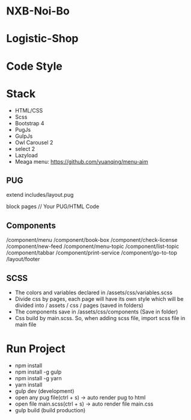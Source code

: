 # NXB-Noi-Bo
# Logistic-Shop

# Code Style

# Stack 
  - HTML/CSS
  - Scss
  - Bootstrap 4
  - PugJs
  - GulpJs
  - Owl Carousel 2
  - select 2
  - Lazyload
  - Meaga menu: https://github.com/yuanqing/menu-aim

## PUG
extend includes/layout.pug

block pages
  // Your PUG/HTML Code

## Components
/component/menu
/component/book-box
/component/check-license
/component/new-feed
/component/menu-topic
/component/list-topic
/component/tabbar
/component/print-service
/component/go-to-top
/layout/footer

## SCSS
- The colors and variables declared in /assets/css/variables.scss
- Divide css by pages, each page will have its own style which will be divided into / assets / css / pages (saved in folders)
- The components save in /assets/css/components (Save in folder)
- Css build by main.scss. So, when adding scss file, import scss file in main file

# Run Project
- npm install
- npm install -g gulp
- npm install -g yarn
- yarn install
- gulp dev (development)
- open any pug file(ctrl + s) ->  auto render pug to html
- open file main.scss(ctrl + s) ->  auto render file main.css
- gulp build (build production)
